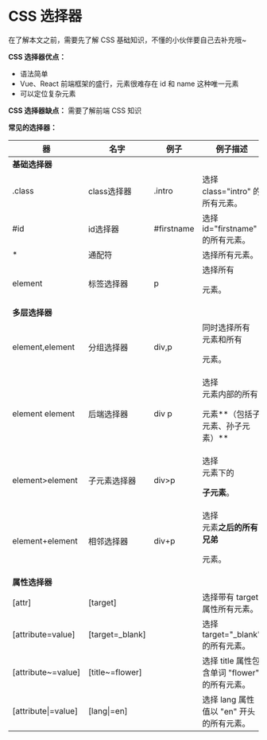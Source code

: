 # CSS 选择器

在了解本文之前，需要先了解 CSS 基础知识，不懂的小伙伴要自己去补充哦~

**CSS 选择器优点：**

+ 语法简单
+ Vue、React 前端框架的盛行，元素很难存在 id 和 name 这种唯一元素
+ 可以定位复杂元素

 **CSS 选择器缺点：** 需要了解前端 CSS 知识

**常见的选择器：**

| 器                  | 名字            | 例子       | 例子描述                                                     |
| ------------------- | --------------- | ---------- | ------------------------------------------------------------ |
| **基础选择器**      |                 |            |                                                              |
| .class              | class选择器     | .intro     | 选择 class="intro" 的所有元素。                              |
| #id                 | id选择器        | #firstname | 选择 id="firstname" 的所有元素。                             |
| *                   | 通配符          |            | 选择所有元素。                                               |
| element             | 标签选择器      | p          | 选择所有 <p> 元素。                                          |
| **多层选择器**      |                 |            |                                                              |
| element,element     | 分组选择器      | div,p      | 同时选择所有 <div> 元素和所有 <p> 元素。                     |
| element element     | 后端选择器      | div p      | 选择 <div> 元素内部的所有 <p> 元素**（包括子元素、孙子元素）** |
| element>element     | 子元素选择器    | div>p      | 选择 <div> 元素下的 <p> **子元素**。                         |
| element+element     | 相邻选择器      | div+p      | 选择 <div> 元素**之后的所有兄弟** <p> 元素。                 |
| **属性选择器**      |                 |            |                                                              |
| [attr]              | [target]        |            | 选择带有 target 属性所有元素。                               |
| [attribute=value]   | [target=_blank] |            | 选择 target="_blank" 的所有元素。                            |
| [attribute~=value]  | [title~=flower] |            | 选择 title 属性包含单词 "flower" 的所有元素。                |
| [attribute\|=value] | [lang\|=en]     |            | 选择 lang 属性值以 "en" 开头的所有元素。                     |

